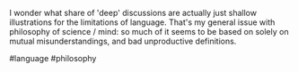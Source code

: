 I wonder what share of 'deep' discussions are actually just shallow illustrations for the limitations of language. That's my general issue with philosophy of science / mind: so much of it seems to be based on solely on mutual misunderstandings, and bad unproductive definitions.

#language #philosophy